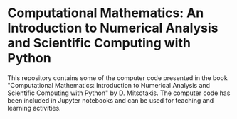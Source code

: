 # Computational Mathematics: An Introduction to Numerical Analysis and Scientific Computing with Python

This repository contains some of the computer code presented in the book "Computational Mathematics: Introduction to Numerical Analysis and Scientific Computing with Python" by D. Mitsotakis. The computer code has been included in Jupyter notebooks and can be used for teaching and learning activities.
